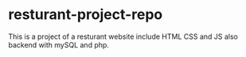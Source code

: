 # resturant-project-repo
This is a project of a resturant website include HTML CSS and JS also backend with mySQL and php.

